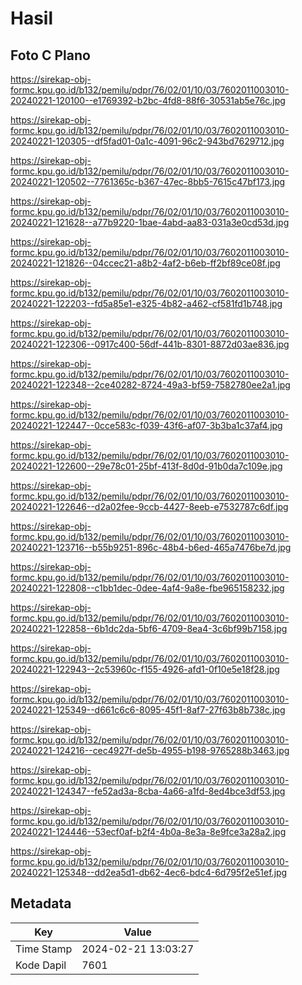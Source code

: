 # Hasil

## Foto C Plano

https://sirekap-obj-formc.kpu.go.id/b132/pemilu/pdpr/76/02/01/10/03/7602011003010-20240221-120100--e1769392-b2bc-4fd8-88f6-30531ab5e76c.jpg

https://sirekap-obj-formc.kpu.go.id/b132/pemilu/pdpr/76/02/01/10/03/7602011003010-20240221-120305--df5fad01-0a1c-4091-96c2-943bd7629712.jpg

https://sirekap-obj-formc.kpu.go.id/b132/pemilu/pdpr/76/02/01/10/03/7602011003010-20240221-120502--7761365c-b367-47ec-8bb5-7615c47bf173.jpg

https://sirekap-obj-formc.kpu.go.id/b132/pemilu/pdpr/76/02/01/10/03/7602011003010-20240221-121628--a77b9220-1bae-4abd-aa83-031a3e0cd53d.jpg

https://sirekap-obj-formc.kpu.go.id/b132/pemilu/pdpr/76/02/01/10/03/7602011003010-20240221-121826--04ccec21-a8b2-4af2-b6eb-ff2bf89ce08f.jpg

https://sirekap-obj-formc.kpu.go.id/b132/pemilu/pdpr/76/02/01/10/03/7602011003010-20240221-122203--fd5a85e1-e325-4b82-a462-cf581fd1b748.jpg

https://sirekap-obj-formc.kpu.go.id/b132/pemilu/pdpr/76/02/01/10/03/7602011003010-20240221-122306--0917c400-56df-441b-8301-8872d03ae836.jpg

https://sirekap-obj-formc.kpu.go.id/b132/pemilu/pdpr/76/02/01/10/03/7602011003010-20240221-122348--2ce40282-8724-49a3-bf59-7582780ee2a1.jpg

https://sirekap-obj-formc.kpu.go.id/b132/pemilu/pdpr/76/02/01/10/03/7602011003010-20240221-122447--0cce583c-f039-43f6-af07-3b3ba1c37af4.jpg

https://sirekap-obj-formc.kpu.go.id/b132/pemilu/pdpr/76/02/01/10/03/7602011003010-20240221-122600--29e78c01-25bf-413f-8d0d-91b0da7c109e.jpg

https://sirekap-obj-formc.kpu.go.id/b132/pemilu/pdpr/76/02/01/10/03/7602011003010-20240221-122646--d2a02fee-9ccb-4427-8eeb-e7532787c6df.jpg

https://sirekap-obj-formc.kpu.go.id/b132/pemilu/pdpr/76/02/01/10/03/7602011003010-20240221-123716--b55b9251-896c-48b4-b6ed-465a7476be7d.jpg

https://sirekap-obj-formc.kpu.go.id/b132/pemilu/pdpr/76/02/01/10/03/7602011003010-20240221-122808--c1bb1dec-0dee-4af4-9a8e-fbe965158232.jpg

https://sirekap-obj-formc.kpu.go.id/b132/pemilu/pdpr/76/02/01/10/03/7602011003010-20240221-122858--6b1dc2da-5bf6-4709-8ea4-3c6bf99b7158.jpg

https://sirekap-obj-formc.kpu.go.id/b132/pemilu/pdpr/76/02/01/10/03/7602011003010-20240221-122943--2c53960c-f155-4926-afd1-0f10e5e18f28.jpg

https://sirekap-obj-formc.kpu.go.id/b132/pemilu/pdpr/76/02/01/10/03/7602011003010-20240221-125349--d661c6c6-8095-45f1-8af7-27f63b8b738c.jpg

https://sirekap-obj-formc.kpu.go.id/b132/pemilu/pdpr/76/02/01/10/03/7602011003010-20240221-124216--cec4927f-de5b-4955-b198-9765288b3463.jpg

https://sirekap-obj-formc.kpu.go.id/b132/pemilu/pdpr/76/02/01/10/03/7602011003010-20240221-124347--fe52ad3a-8cba-4a66-a1fd-8ed4bce3df53.jpg

https://sirekap-obj-formc.kpu.go.id/b132/pemilu/pdpr/76/02/01/10/03/7602011003010-20240221-124446--53ecf0af-b2f4-4b0a-8e3a-8e9fce3a28a2.jpg

https://sirekap-obj-formc.kpu.go.id/b132/pemilu/pdpr/76/02/01/10/03/7602011003010-20240221-125348--dd2ea5d1-db62-4ec6-bdc4-6d795f2e51ef.jpg


## Metadata

| Key        | Value               |
| ---------- | ------------------- |
| Time Stamp | 2024-02-21 13:03:27 |
| Kode Dapil | 7601                |



